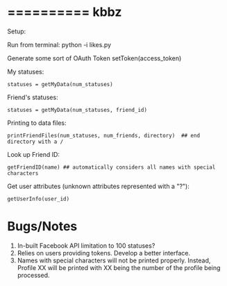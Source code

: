 ==========
kbbz
==========

Setup:

  Run from terminal:
	python -i likes.py

  Generate some sort of OAuth Token
	setToken(access_token)

My statuses:

	statuses = getMyData(num_statuses)
	
Friend's statuses:

	statuses = getMyData(num_statuses, friend_id)
	
	
Printing to data files:

	printFriendFiles(num_statuses, num_friends, directory)  ## end directory with a /
	
Look up Friend ID:

	getFriendID(name) ## automatically considers all names with special characters

Get user attributes (unknown attributes represented with a "?"):

	getUserInfo(user_id)


Bugs/Notes
==========

1. In-built Facebook API limitation to 100 statuses?
2. Relies on users providing tokens. Develop a better interface.
3. Names with special characters will not be printed properly. Instead, Profile XX will be
   printed with XX being the number of the profile being processed.
